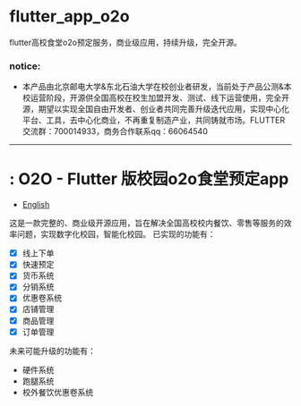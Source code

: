 # flutter_app_o2o
flutter高校食堂o2o预定服务，商业级应用，持续升级，完全开源。
### notice:
- 本产品由北京邮电大学&东北石油大学在校创业者研发，当前处于产品公测&本校运营阶段，开源供全国高校在校生加盟开发、测试、线下运营使用，完全开源，期望以实现全国自由开发者、创业者共同完善升级迭代应用，实现中心化平台、工具，去中心化商业，不再重复制造产业，共同铸就市场。FLUTTER交流群：700014933，商务合作联系qq：66064540
---
# : O2O - Flutter 版校园o2o食堂预定app

- [English](https://github.com/Mayandev/morec/blob/master/README_EN.md)

这是一款完整的、商业级开源应用，旨在解决全国高校校内餐饮、零售等服务的效率问题，实现数字化校园，智能化校园。
已实现的功能有：
- [x] 线上下单
- [x] 快速预定
- [x] 货币系统
- [x] 分销系统
- [x] 优惠卷系统
- [x] 店铺管理
- [x] 商品管理
- [x] 订单管理

未来可能升级的功能有：
- 硬件系统
- 跑腿系统
- 校外餐饮优惠卷系统
